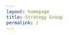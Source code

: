 ```yaml
---
layout: homepage
title: Strategy Group
permalink: /
---
```


<!-- Type your notification here - the notification bar will not appear if this is empty. For other changes, refer to _data/homepage.yml to edit the homepage -->
